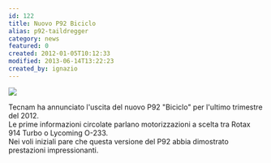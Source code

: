 ```yaml
---
id: 122
title: Nuovo P92 Biciclo
alias: p92-taildregger
category: news
featured: 0
created: 2012-01-05T10:12:33
modified: 2013-06-14T13:22:23
created_by: ignazio
---
```

<p>
 <img border="0" src="images/stories/tecnamp92taildragger.jpg"/>
</p>
<p>
 Tecnam ha annunciato l'uscita del nuovo P92 "Biciclo" per l'ultimo trimestre del 2012.
 <br/>
 Le prime informazioni circolate parlano motorizzazioni a scelta tra Rotax 914 Turbo o Lycoming O-233.
 <br/>
 Nei voli iniziali pare che questa versione del P92 abbia dimostrato prestazioni impressionanti.
</p>
